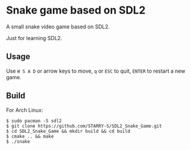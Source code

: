 # Snake game based on SDL2

A small snake video game based on SDL2.

Just for learning SDL2.

## Usage

Use `W S A D` or arrow keys to move, `q` or `ESC` to quit, `ENTER` to restart a new game.

## Build

For Arch Linux:

```
$ sudo pacman -S sdl2
$ git clone https://github.com/STARRY-S/SDL2_Snake_Game.git
$ cd SDL2_Snake_Game && mkdir build && cd build
$ cmake .. && make
$ ./snake
```
